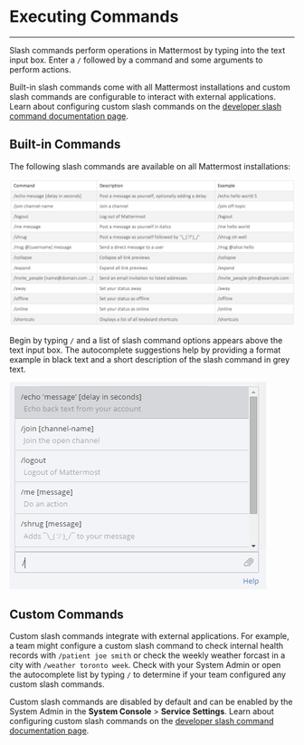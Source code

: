 # Executing Commands
___
Slash commands perform operations in Mattermost by typing into the text input box. Enter a `/` followed by a command and some arguments to perform actions. 

Built-in slash commands come with all Mattermost installations and custom slash commands are configurable to interact with external applications. Learn about configuring custom slash commands on the [developer slash command documentation page](http://docs.mattermost.com/developer/slash-commands.html).

## Built-in Commands

The following slash commands are available on all Mattermost installations:

![commands](../../images/slashCommandsTable.PNG)

Begin by typing `/` and a list of slash command options appears above the text input box. The autocomplete suggestions help by providing a format example in black text and a short description of the slash command in grey text.

![autocomplete](../../images/slashCommandsAutocomplete.PNG)

## Custom Commands
Custom slash commands integrate with external applications. For example, a team might configure a custom slash command to check internal health records with `/patient joe smith` or check the weekly weather forcast in a city with `/weather toronto week`. Check with your System Admin or open the autocomplete list by typing `/` to determine if your team configured any custom slash commands.

Custom slash commands are disabled by default and can be enabled by the System Admin in the **System Console** > **Service Settings**. Learn about configuring custom slash commands on the [developer slash command documentation page](http://docs.mattermost.com/developer/slash-commands.html).
